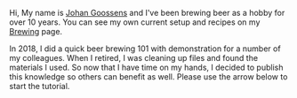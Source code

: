 Hi, My name is [Johan Goossens](index.html) and I've been brewing beer
as a hobby for over 10 years. You can see my own current setup and
recipes on my [Brewing](brewing.html) page.

In 2018, I did a quick beer brewing 101 with demonstration for a
number of my colleagues. When I retired, I was cleaning up files and
found the materials I used. So now that I have time on my hands, I
decided to publish this knowledge so others can benefit as well.
Please use the arrow below to start the tutorial.
